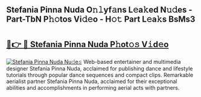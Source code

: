 ## Stefania Pinna Nuda O𝚗𝚕yf𝚊ns L𝚎a𝚔ed N𝚞𝚍es - Part-TbN P𝚑𝚘tos Vi𝚍𝚎o - H𝚘𝚝 Part L𝚎a𝚔s BsMs3

# <h2><a href="http://kf848w.oniu.top/?m=Stefania+Pinna+Nuda">🔗👉 🔴 Stefania Pinna Nuda P𝚑ot𝚘𝚜 V𝚒d𝚎o</a></h2>

[![Stefania Pinna Nuda Nu𝚍e𝚜](https://i.imgur.com/0qMVB7G.gif)](http://kf848w.oniu.top/?m=Stefania+Pinna+Nuda)
Web-based entertainer and multimedia designer Stefania Pinna Nuda, acclaimed for publishing dance and lifestyle tutorials through popular dance sequences and compact clips. Remarkable aerialist partner Stefania Pinna Nuda, acclaimed for their exceptional abilities and accomplishments in performing aerial acts with partners.  
